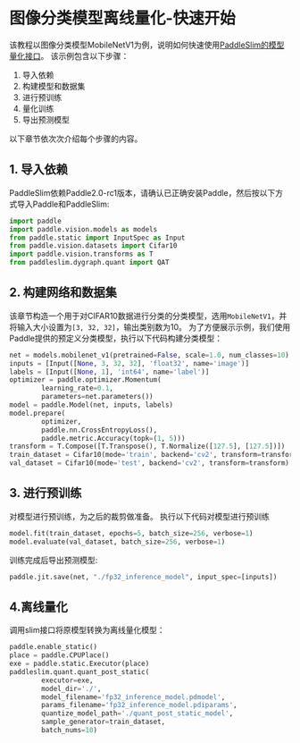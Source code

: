 #  图像分类模型离线量化-快速开始

该教程以图像分类模型MobileNetV1为例，说明如何快速使用[PaddleSlim的模型量化接口]()。
该示例包含以下步骤：

1. 导入依赖
2. 构建模型和数据集
3. 进行预训练
4. 量化训练
5. 导出预测模型

以下章节依次次介绍每个步骤的内容。

## 1. 导入依赖

PaddleSlim依赖Paddle2.0-rc1版本，请确认已正确安装Paddle，然后按以下方式导入Paddle和PaddleSlim:

```python
import paddle
import paddle.vision.models as models
from paddle.static import InputSpec as Input
from paddle.vision.datasets import Cifar10
import paddle.vision.transforms as T
from paddleslim.dygraph.quant import QAT
```

## 2. 构建网络和数据集

该章节构造一个用于对CIFAR10数据进行分类的分类模型，选用`MobileNetV1`，并将输入大小设置为`[3, 32, 32]`，输出类别数为10。
为了方便展示示例，我们使用Paddle提供的预定义分类模型，执行以下代码构建分类模型：

```python
net = models.mobilenet_v1(pretrained=False, scale=1.0, num_classes=10)
inputs = [Input([None, 3, 32, 32], 'float32', name='image')]
labels = [Input([None, 1], 'int64', name='label')]
optimizer = paddle.optimizer.Momentum(
        learning_rate=0.1,
        parameters=net.parameters())
model = paddle.Model(net, inputs, labels)
model.prepare(
        optimizer,
        paddle.nn.CrossEntropyLoss(),
        paddle.metric.Accuracy(topk=(1, 5)))
transform = T.Compose([T.Transpose(), T.Normalize([127.5], [127.5])])
train_dataset = Cifar10(mode='train', backend='cv2', transform=transform)
val_dataset = Cifar10(mode='test', backend='cv2', transform=transform)
```

## 3. 进行预训练

对模型进行预训练，为之后的裁剪做准备。
执行以下代码对模型进行预训练
```python
model.fit(train_dataset, epochs=5, batch_size=256, verbose=1)
model.evaluate(val_dataset, batch_size=256, verbose=1)
```

训练完成后导出预测模型:
```python
paddle.jit.save(net, "./fp32_inference_model", input_spec=[inputs])
```


## 4.离线量化

调用slim接口将原模型转换为离线量化模型：

```python
paddle.enable_static()
place = paddle.CPUPlace()
exe = paddle.static.Executor(place)
paddleslim.quant.quant_post_static(
        executor=exe,
        model_dir='./',
        model_filename='fp32_inference_model.pdmodel',
        params_filename='fp32_inference_model.pdiparams',
        quantize_model_path='./quant_post_static_model',
        sample_generator=train_dataset,
        batch_nums=10)
```
